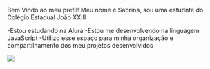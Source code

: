 Bem Vindo ao meu prefil! 
Meu nome é Sabrina, sou uma estudnte do Colégio Estadual João XXIII

-Estou estudando na Alura
-Estou me desenvolvendo na linguagem JavaScript
-Utilizo esse espaço para minha organização e compartilhamento dos meu projetos desenvolvidos

![](https://tenor.com/pt-BR/view/smurfs-dancing-cutley-smurf-papa-smurf-gif-26603473)
